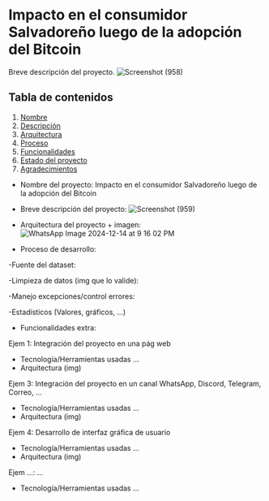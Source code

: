 # Impacto en el consumidor Salvadoreño luego de la adopción del Bitcoin

Breve descripción del proyecto.
![Screenshot (958)](https://github.com/user-attachments/assets/328f5a89-83de-44b6-9d1f-65de02dc106c)

## Tabla de contenidos

1. [Nombre](#Nombre)
2. [Descripción](#descripción)
3. [Arquitectura](#Arquitectura)
4. [Proceso](#Proceso)
5. [Funcionalidades](#Funcionalidades)
6. [Estado del proyecto](#EstadoDelProyecto)
7. [Agradecimientos](#Agradecimientos)


* Nombre del proyecto: Impacto en el consumidor Salvadoreño luego de la adopción del Bitcoin

* Breve descripción del proyecto:
  ![Screenshot (959)](https://github.com/user-attachments/assets/45988237-d451-4f87-adba-bae02ba32570)

* Arquitectura del proyecto + imagen:
  ![WhatsApp Image 2024-12-14 at 9 16 02 PM](https://github.com/user-attachments/assets/530f841c-3bbd-4f5f-819e-5ad5bab4c4f8)


* Proceso de desarrollo:

-Fuente del dataset:


-Limpieza de datos (img que lo valide):


-Manejo excepciones/control errores:


-Estadísticos (Valores, gráficos, …)

* Funcionalidades extra:

Ejem 1: Integración del proyecto en una pág web
- Tecnología/Herramientas usadas …
- Arquitectura (img)

Ejem 3: Integración del proyecto en un canal WhatsApp, Discord, Telegram, Correo, …
- Tecnología/Herramientas usadas …
- Arquitectura (img)

Ejem 4: Desarrollo de interfaz gráfica de usuario
- Tecnología/Herramientas usadas …
- Arquitectura (img)

Ejem …: …
- Tecnología/Herramientas usadas …

